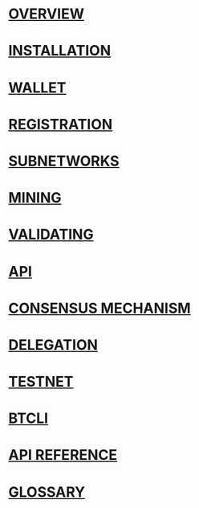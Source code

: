 
# [OVERVIEW](intro/index.md)

# [INSTALLATION](getting-started/installation.md)

# [WALLET](getting-started/wallets.md)

# [REGISTRATION](subnetworks/registration.md)

# [SUBNETWORKS](subnetworks/subnetworks.md)

# [MINING](mining/mining.md)

# [VALIDATING](validating/validating.md)

# [API](clients/clients.md)

# [CONSENSUS MECHANISM](validating/yuma-consensus.md)

# [DELEGATION](delegation/delegation.md)

# [TESTNET](reference/testnet.md)

# [BTCLI](reference/btcli.md)

# [API REFERENCE](bittensor-api/index.md)

# [GLOSSARY](glossary/glossary.md)
